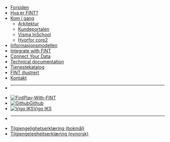 * [Forsiden](/)
* [Hva er FINT?](home.md)
* [Kom i gang](getting-started/index.md)
  * [Arkitektur](getting-started/architecture.md)
  * [Kundeportalen](getting-started/portal.md)
  * [Visma InSchool](getting-started/vis.md)
  * [Hvorfor core2](getting-started/why-core-2.md)
* [Informasjonsmodellen](informasjonsmodellen.md)
* [Integrate with FINT](consumer/index.md)
* [Connect Your Data](provider/index.md)
* [Technical documentation](technical/index.md)
* [Tjenestekatalog](catalog.md)
* [FINT illustrert](cartoon.md)
* [Kontakt](contact.md)

- ****
* [![Fint](https://www.fintlabs.no/_media/favicon.ico ':size=16')Play-With-FINT](https://play-with-fint.felleskomponent.no)
* [![Github](https://www.fintlabs.no/_media/github.svg ':size=16')Github](https://github.com/fintlabs)
* [![Vigo IKS](https://www.vigoiks.no/wp-content/uploads/2022/08/vigo_favicon.svg ':size=16')Vigo IKS](https://www.vigoiks.no)
- ****
* [Tilgjengelighetserklæring (bokmål)](https://uustatus.no/nb/erklaringer/publisert/feb37615-5cc6-4219-91c2-526ff16a39fe)
* [Tilgjengelegheitserklæring (nynorsk)](https://uustatus.no/nn/erklaringer/publisert/feb37615-5cc6-4219-91c2-526ff16a39fe)